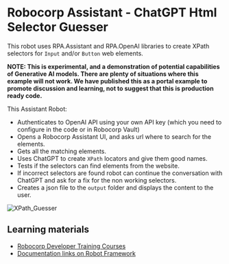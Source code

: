 # Robocorp Assistant - ChatGPT Html Selector Guesser

This robot uses RPA.Assistant and RPA.OpenAI libraries to create XPath selectors for `Input` and/or `Button` web elements.

**NOTE: This is experimental, and a demonstration of potential capabilities of Generative AI models. There are plenty of situations where this example will not work. We have published this as a portal example to promote discussion and learning, not to suggest that this is production ready code.**

This Assistant Robot:

- Authenticates to OpenAI API using your own API key (which you need to configure in the code or in Robocorp Vault)
- Opens a Robocorp Assistant UI, and asks url where to search for the elements.
- Gets all the matching elements.
- Uses ChatGPT to create `XPath` locators and give them good names.
- Tests if the selectors can find elements from the website.
- If incorrect selectors are found robot can continue the conversation with ChatGPT and ask for a fix for the non working selectors.
- Creates a json file to the `output` folder and displays the content to the user.

![XPath_Guesser](https://user-images.githubusercontent.com/84192057/227776612-f4af71a2-0073-4d25-b5d9-919874bb3e12.png)

## Learning materials

- [Robocorp Developer Training Courses](https://robocorp.com/docs/courses)
- [Documentation links on Robot Framework](https://robocorp.com/docs/languages-and-frameworks/robot-framework)
